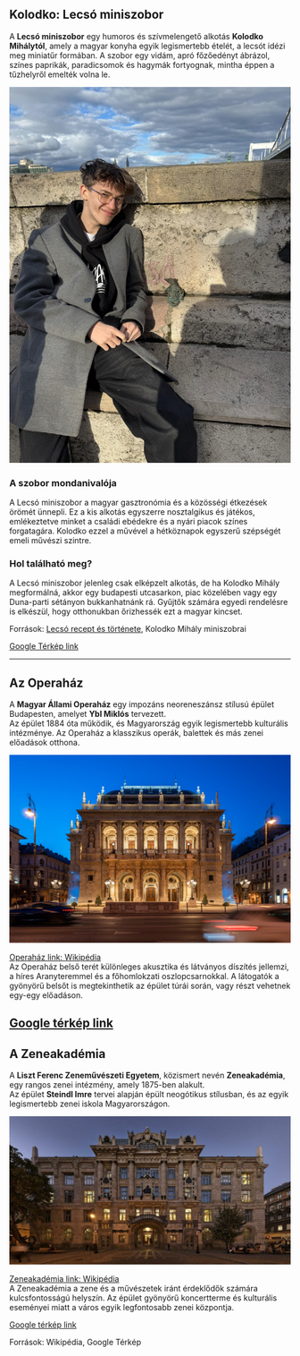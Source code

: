 ## Kolodko: Lecsó miniszobor

A **Lecsó miniszobor** egy humoros és szívmelengető alkotás **Kolodko Mihálytól**, amely a magyar konyha egyik legismertebb ételét, a lecsót idézi meg miniatűr formában. A szobor egy vidám, apró főzőedényt ábrázol, színes paprikák, paradicsomok és hagymák fortyognak, mintha éppen a tűzhelyről emelték volna le.

![Lecsó](kepek/lecso.jpg)

### A szobor mondanivalója
A Lecsó miniszobor a magyar gasztronómia és a közösségi étkezések örömét ünnepli. Ez a kis alkotás egyszerre nosztalgikus és játékos, emlékeztetve minket a családi ebédekre és a nyári piacok színes forgatagára. Kolodko ezzel a művével a hétköznapok egyszerű szépségét emeli művészi szintre.

### Hol található meg?
A Lecsó miniszobor jelenleg csak elképzelt alkotás, de ha Kolodko Mihály megformálná, akkor egy budapesti utcasarkon, piac közelében vagy egy Duna-parti sétányon bukkanhatnánk rá. Gyűjtők számára egyedi rendelésre is elkészül, hogy otthonukban őrizhessék ezt a magyar kincset.

Források: [Lecsó recept és története](https://hu.wikipedia.org/wiki/Lecsó), Kolodko Mihály miniszobrai

[Google Térkép link](https://maps.app.goo.gl/giNxYQm3Jrya1x2n)

---

## Az Operaház

A **Magyar Állami Operaház** egy impozáns neoreneszánsz stílusú épület Budapesten, amelyet **Ybl Miklós** tervezett.  
Az épület 1884 óta működik, és Magyarország egyik legismertebb kulturális intézménye. Az Operaház a klasszikus operák, balettek és más zenei előadások otthona.

![Operaház](kepek/opera.jpg)

[Operaház link: Wikipédia](https://hu.wikipedia.org/wiki/Magyar_Állami_Operaház)  
Az Operaház belső terét különleges akusztika és látványos díszítés jellemzi, a híres Aranyteremmel és a főhomlokzati oszlopcsarnokkal. A látogatók a gyönyörű belsőt is megtekinthetik az épület túrái során, vagy részt vehetnek egy-egy előadáson.

[Google térkép link](https://maps.app.goo.gl/Rw34JMFGxTXWMTB5A)
---


## A Zeneakadémia

A **Liszt Ferenc Zeneművészeti Egyetem**, közismert nevén **Zeneakadémia**, egy rangos zenei intézmény, amely 1875-ben alakult.  
Az épület **Steindl Imre** tervei alapján épült neogótikus stílusban, és az egyik legismertebb zenei iskola Magyarországon.

![Zeneakadémia](kepek/zeneak.jpg)

[Zeneakadémia link: Wikipédia](https://hu.wikipedia.org/wiki/Liszt_Ferenc_Zeneművészeti_Egyetem)  
A Zeneakadémia a zene és a művészetek iránt érdeklődők számára kulcsfontosságú helyszín. Az épület gyönyörű koncertterme és kulturális eseményei miatt a város egyik legfontosabb zenei központja.

[Google térkép link](https://maps.app.goo.gl/7wAfhF2FxrYFkZ9k9)

Források: Wikipédia, Google Térkép
